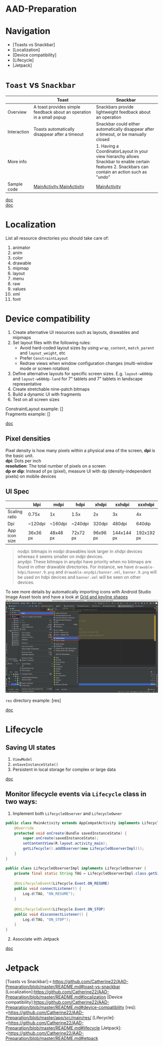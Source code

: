 # AAD-Preparation

# Navigation
- [Toasts vs Snackbar]         
- [Localization]      
- [Device compatibility]        
- [Lifecycle]       
- [Jetpack]       



# ```Toast``` vs ```Snackbar```       
|             | Toast                                                                | Snackbar            |
|-------------|----------------------------------------------------------------------|-----------------------------------------------------------------------------------------------------------|
| Overview    | A toast provides simple feedback about an operation in a small popup | Snackbars provide lightweight feedback about an operation                                                                                         |
| Interaction | Toasts automatically disappear after a timeout                       | Snackbar could either automatically disappear after a timeout, or be manually closed                                                           |
| More info   |                                                                      | 1. Having a CoordinatorLayout in your view hierarchy allows Snackbar to enable certain features 2. Snackbars can contain an action such as "undo"|
| Sample code | [MainActivity],[MainActivity]                                        | [MainActivity]      |


[doc](https://developer.android.com/guide/topics/ui/notifiers/toasts)       
[doc](https://developer.android.com/reference/android/support/design/widget/Snackbar)       


# Localization
List all resource directories you should take care of:       
1. animator     
2. anim     
3. color        
4. drawable     
5. mipmap       
6. layout       
7. menu     
8. raw      
9. values       
10. xml     
11. font       


# Device compatibility
1. Create alternative UI resources such as layouts, drawables and mipmaps     
2. Set layout files with the following rules:       
    - Avoid hard-coded layout sizes by using ```wrap_content```, ```match_parent``` and ```layout_weight```, etc        
    - Prefer ```ConstraintLayout```     
    - Redraw views when window configuration changes (multi-window mode or screen rotation)        
3. Define alternative layouts for specific screen sizes. E.g. ```layout-w600dp``` and ```layout-w600dp-land``` for 7” tablets and 7” tablets in landscape representative        
4. Create stretchable nine-patch bitmaps        
5. Build a dynamic UI with fragments        
6. Test on all screen sizes     

ConstraintLayout example: []      
Fragments example: []     

[doc](https://developer.android.com/training/multiscreen/screensizes)


## Pixel densities
Pixel density is how many pixels within a physical area of the screen, **dpi** is the basic unit.       
**dpi**: Dots per inch      
**resolution**: The total number of pixels on a screen      
**dp or dip**: Instead of px (pixel), measure UI with dp (density-independent pixels) on mobile devices       


## UI Spec
|               | ldpi     | mdpi     | hdpi     | xhdpi    | xxhdpi     | xxxhdpi    |
|---------------|----------|----------|----------|----------|------------|------------|
| Scaling ratio | 0.75x    | 1x       | 1.5x     | 2x       | 3x         | 4x         |
| Dpi           | ~120dpi  | ~160dpi  | ~240dpi  | 320dpi   | 480dpi     | 640dip     |
| App icon size | 36x36 px | 48x48 px | 72x72 px | 96x96 px | 144x144 px | 192x192 px |

> nodpi: bitmaps in nodpi drawables look larger in xhdpi devices whereas it seems smaller on mdpi devices.      
> anydpi: These bitmaps in anydpi have priority when no bitmaps are found in other drawable directories. For instance, we have ```drawable-hdpi/banner.9.png``` and ```drawable-anydpi/banner.xml```, ```banner.9.png``` will be used on hdpi devices and ```banner.xml``` will be seen on other devices.       

To see more details by automatically importing icons with Android Studio Image Asset tools and have a look at [Grid and keyline shapes]        
![screenshot](https://raw.githubusercontent.com/Catherine22/AAD-Preparation/master/screenshots/image-asset.png)  

```res``` directory example: [res]     

[doc](https://developer.android.com/guide/practices/screens_support)        


# Lifecycle
## Saving UI states
1. ```ViewModel```      
2. ```onSaveInstanceState()```      
3. Persistent in local storage for complex or large data       


[doc](https://developer.android.com/topic/libraries/architecture/saving-states.html)


## Monitor lifecycle events via ```Lifecycle``` class in two ways:        
1. Implement both ```LifecycleObserver``` and ```LifecycleOwner```      
```Java
public class MainActivity extends AppCompatActivity implements LifecycleOwner {
    @Override
    protected void onCreate(Bundle savedInstanceState) {
        super.onCreate(savedInstanceState);
        setContentView(R.layout.activity_main);
        getLifecycle().addObserver(new LifecycleObserverImpl());
    }
}
```

```Java
public class LifecycleObserverImpl implements LifecycleObserver {
    private final static String TAG = LifecycleObserverImpl.class.getSimpleName();

    @OnLifecycleEvent(Lifecycle.Event.ON_RESUME)
    public void connectListener() {
        Log.d(TAG, "ON_RESUME");
    }

    @OnLifecycleEvent(Lifecycle.Event.ON_STOP)
    public void disconnectListener() {
        Log.d(TAG, "ON_STOP");
    }
}
```

2. Associate with Jetpack       

[doc](https://developer.android.com/topic/libraries/architecture/lifecycle.html#java)

# Jetpack

[Toasts vs Snackbar]:<:<https://github.com/Catherine22/AAD-Preparation/blob/master/README.md#toast-vs-snackbar>
[Localization]:<https://github.com/Catherine22/AAD-Preparation/blob/master/README.md#localization>
[Device compatibility]:<https://github.com/Catherine22/AAD-Preparation/blob/master/README.md#device-compatibility>
[res]:<https://github.com/Catherine22/AAD-Preparation/blob/master/app/src/main/res/
[Lifecycle]:<<https://github.com/Catherine22/AAD-Preparation/blob/master/README.md#lifecycle>
[Jetpack]:<<https://github.com/Catherine22/AAD-Preparation/blob/master/README.md#jetpack>

[MainActivity]:<https://github.com/Catherine22/AAD-Preparation/blob/master/app/src/main/java/com/catherine/materialdesignapp/MainActivity.java>
[Grid and keyline shapes]:<https://material.io/design/iconography/#grid-keyline-shapes>


